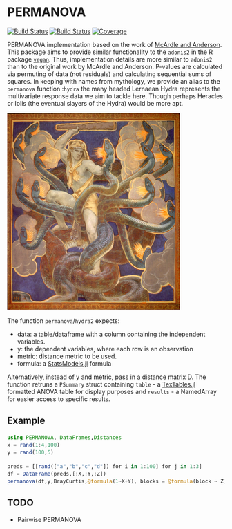 # PERMANOVA

[![Build Status](https://github.com/EvoArt/Hydra.jl/workflows/CI/badge.svg)](https://github.com/EvoArt/Hydra.jl/actions)
[![Build Status](https://ci.appveyor.com/api/projects/status/github/EvoArt/Hydra.jl?svg=true)](https://ci.appveyor.com/project/EvoArt/Hydra-jl)
[![Coverage](https://codecov.io/gh/EvoArt/Hydra.jl/branch/master/graph/badge.svg)](https://codecov.io/gh/EvoArt/Hydra.jl)

PERMANOVA implementation based on the work of [McArdle and Anderson](https://esajournals.onlinelibrary.wiley.com/doi/10.1890/0012-9658%282001%29082%5B0290%3AFMMTCD%5D2.0.CO%3B2). This package aims to provide similar functionality to the `adonis2` in the R package [`vegan`](https://cran.r-project.org/web/packages/vegan/index.html). Thus, implementation details are more similar to `adonis2` than to the original work by McArdle and Anderson. P-values are calculated via permuting of data (not residuals) and calculating sequential sums of squares. In keeping with names from mythology, we provide an alias to the `permanova` function :`hydra` the many headed Lernaean Hydra represents the multivariate response data we aim to tackle here. Though perhaps Heracles or Iolis (the eventual slayers of the Hydra) would be more apt.

<img src="https://github.com/EvoArt/Hydra/blob/master/docs/Sargent_Hercules.jpg" alt="drawing" width="400"/>

The function `permanova`/`hydra2` expects:

*   data: a table/dataframe with a column containing the independent variables. 
*   y: the dependent variables, where each row is an observation
*   metric: distance metric to be used.
* formula: a [StatsModels.jl](https://juliastats.org/StatsModels.jl/stable/formula/) formula 

Alternatively, instead of y and metric, pass in a distance matrix D.
The function retruns a `PSummary` struct containing `table` - a [TexTables.jl](https://jacobadenbaum.github.io/TexTables.jl/stable/) formatted ANOVA table for display purposes and `results` - a NamedArray for easier access to specific results.

## Example
```julia
using PERMANOVA, DataFrames,Distances
x = rand(1:4,100)
y = rand(100,5)

preds = [[rand(["a","b","c","d"]) for i in 1:100] for j in 1:3]
df = DataFrame(preds,[:X,:Y,:Z])
permanova(df,y,BrayCurtis,@formula(1~X+Y), blocks = @formula(block ~ Z))
```

## TODO
*   Pairwise PERMANOVA